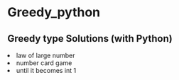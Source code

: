 # Greedy_python

## Greedy type Solutions (with Python)



<li>law of large number</li>
<li>number card game</li>
<li>until it becomes int 1</li>

